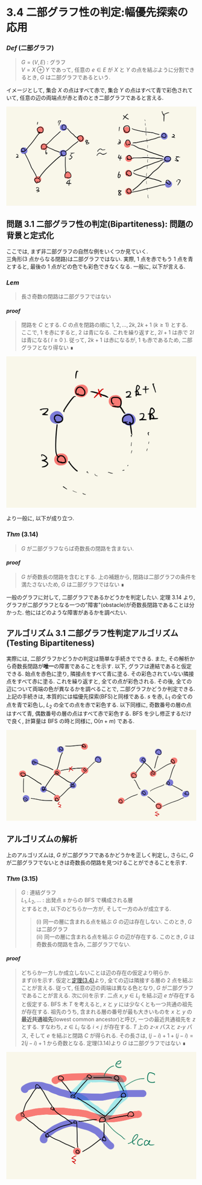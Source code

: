 # 3.4 二部グラフ性の判定:幅優先探索の応用

### _Def_ (二部グラフ)

> $G = (V, E)$ : グラフ  
> $V = X \oplus Y$ であって, 任意の $e \in E$ が $X$ と $Y$ の点を結ぶように分割できるとき, $G$ は二部グラフであるという.

イメージとして, 集合 $X$ の点はすべて赤で, 集合 $Y$ の点はすべて青で彩色されていて, 任意の辺の両端点が赤と青のとき二部グラフであると言える.

![二部グラフ](img/3.4_01.jpeg)

## 問題 3.1 二部グラフ性の判定(**Bipartiteness**): 問題の背景と定式化

ここでは, まず非二部グラフの自然な例をいくつか見ていく.  
三角形(3 点からなる閉路)は二部グラフではない. 実際, 1 点を赤でもう 1 点を青とすると, 最後の 1 点がどの色でも彩色できなくなる. 一般に, 以下が言える.

### _Lem_

> 長さ奇数の閉路は二部グラフではない

#### _proof_

> 閉路を $C$ とする. $C$ の点を閉路の順に $1, 2, \dots , 2k, 2k+1$ $(k \ge 1)$ とする.  
> ここで, $1$ を赤にすると, $2$ は青になる. これを繰り返すと, $2l + 1$ は赤で $2l$ は青になる( $l \ge 0$ ). 従って, $2k + 1$ は赤になるが, $1$ も赤であるため, 二部グラフとなり得ない &#8718;

![奇数長閉路](img/3.4_02.jpeg)

より一般に, 以下が成り立つ.

### _Thm_ (3.14)

> $G$ が二部グラフならば奇数長の閉路を含まない.

#### _proof_

> $G$ が奇数長の閉路を含むとする. 上の補題から, 閉路は二部グラフの条件を満たさないため, $G$ は二部グラフではない &#8718;

一般のグラフに対して, 二部グラフであるかどうかを判定したい. 定理 3.14 より, グラフが二部グラフとなる一つの"障害"(obstacle)が奇数長閉路であることは分かった. 他にはどのような障害があるかを調べたい.

## アルゴリズム 3.1 二部グラフ性判定アルゴリズム(**Testing Bipartiteness**)

実際には, 二部グラフかどうかの判定は簡単な手続きでできる. また, その解析から奇数長閉路が**唯一**の障害であることを示す. 以下, グラフは連結であると仮定できる. 始点を赤色に塗り, 隣接点をすべて青に塗る. その彩色されていない隣接点をすべて赤に塗る. これを繰り返すと, 全ての点が彩色される. その後, 全ての辺について両端の色が異なるかを調べることで, 二部グラフかどうか判定できる.  
上記の手続きは, 本質的には幅優先探索($\textrm{BFS}$)と同様である. $s$ を赤, $L_1$ の全ての点を青で彩色し, $L_2$ の全ての点を赤で彩色する. 以下同様に, 奇数番号の層の点はすべて青, 偶数番号の層の点はすべて赤で彩色する.
$\textrm{BFS}$ を少し修正するだけで良く, 計算量は $\textrm{BFS}$ の時と同様に, $\mathrm{O}(n + m)$ である.

![BFS](img/3.4_03.jpeg)

## アルゴリズムの解析

上のアルゴリズムは, $G$ が二部グラフであるかどうかを正しく判定し, さらに, $G$ が二部グラフでないときは奇数長の閉路を見つけることができることを示す.

### _Thm_ (3.15)

> $G$ : 連結グラフ  
> $L_1, L_2, \dots$ : 出発点 $s$ からの $\textrm{BFS}$ で構成される層  
> とするとき, 以下のどちらか一方が, そして一方のみが成立する.
>
> > (i) 同一の層に含まれる点を結ぶ $G$ の辺は存在しない. このとき, $G$ は二部グラフ  
> > (ii) 同一の層に含まれる点を結ぶ $G$ の辺が存在する. このとき, $G$ は奇数長の閉路を含み, 二部グラフでない.

#### _proof_

> どちらか一方しか成立しないことは辺の存在の仮定より明らか.  
> まず(i)を示す. 仮定と[定理(3.4)](./3.2.md#L34)より, 全ての辺は隣接する層の 2 点を結ぶことが言える. 従って, 任意の辺の両端は異なる色となり, $G$ が二部グラフであることが言える.
> 次に(ii)を示す. 二点 $x, y \in L_j$ を結ぶ辺 $e$ が存在すると仮定する. $\textrm{BFS}$ 木 $T$ を考えると, $x$ と $y$ には少なくとも一つ共通の祖先が存在する. 祖先のうち, 含まれる層の番号が最も大きいものを $x$ と $y$ の **最近共通祖先**(lowest common ancestor)と呼び, 一つの最近共通祖先を $z$ とする. すなわち, $z \in L_i$ なる $i < j$ が存在する. $T$ 上の $z \text{-} x$ パスと $z \text{-} y$ パス, そして $e$ を結ぶと閉路 $C$ が得られる. その長さは, $(j - i) + 1 + (j - i) = 2(j - i) + 1$ から奇数となる. 定理(3.14)より $G$ は二部グラフではない &#8718;

![case2](img/3.4_04.jpeg)

